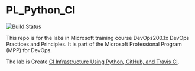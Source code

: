 # PL_Python_CI

[![Build Status](https://travis-ci.org/dingliu/PL_Python_CI.svg?branch=master)](https://travis-ci.org/dingliu/PL_Python_CI)

This repo is for the labs in Microsoft training course DevOps200.1x DevOps Practices and Principles. It is part of the Microsoft Professional Program (MPP) for DevOps.

The lab is Create [CI Infrastructure Using Python, GitHub, and Travis CI](https://microsoft.github.io/PartsUnlimitedMRP/pandp/200.1x-PandP-PythonCI.html).